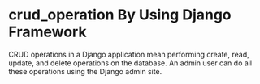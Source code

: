 # crud_operation By Using Django Framework

CRUD operations in a Django application mean performing create, read, update, and delete operations on the database. An admin user can do all these operations using the Django admin site.
